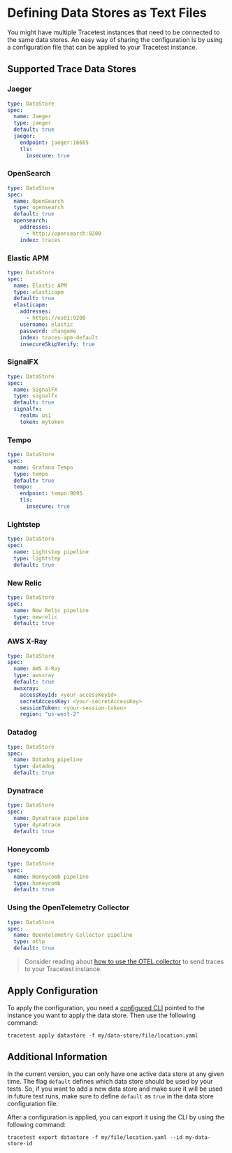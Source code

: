 # Defining Data Stores as Text Files

You might have multiple Tracetest instances that need to be connected to the same data stores. An easy way of sharing the configuration is by using a configuration file that can be applied to your Tracetest instance.

## Supported Trace Data Stores

### Jaeger

```yaml
type: DataStore
spec:
  name: Jaeger
  type: jaeger
  default: true
  jaeger:
    endpoint: jaeger:16685
    tls:
      insecure: true
```

### OpenSearch

```yaml
type: DataStore
spec:
  name: OpenSearch
  type: opensearch
  default: true
  opensearch:
    addresses:
      - http://opensearch:9200
    index: traces
```

### Elastic APM

```yaml
type: DataStore
spec:
  name: Elastic APM
  type: elasticapm
  default: true
  elasticapm:
    addresses:
      - https://es01:9200
    username: elastic
    password: changeme
    index: traces-apm-default
    insecureSkipVerify: true
```

### SignalFX

```yaml
type: DataStore
spec:
  name: SignalFX
  type: signalfx
  default: true
  signalfx:
    realm: us1
    token: mytoken
```

### Tempo

```yaml
type: DataStore
spec:
  name: Grafana Tempo
  type: tempo
  default: true
  tempo:
    endpoint: tempo:9095
    tls:
      insecure: true
```

### Lightstep

```yaml
type: DataStore
spec:
  name: Lightstep pipeline
  type: lightstep
  default: true
```

### New Relic

```yaml
type: DataStore
spec:
  name: New Relic pipeline
  type: newrelic
  default: true
```

### AWS X-Ray

```yaml
type: DataStore
spec:
  name: AWS X-Ray
  type: awsxray
  default: true
  awsxray:
    accessKeyId: <your-accessKeyId>
    secretAccessKey: <your-secretAccessKey>
    sessionToken: <your-session-token>
    region: "us-west-2"
```

### Datadog

```yaml
type: DataStore
spec:
  name: Datadog pipeline
  type: datadog
  default: true
```

### Dynatrace

```yaml
type: DataStore
spec:
  name: Dynatrace pipeline
  type: dynatrace
  default: true
```

### Honeycomb

```yaml
type: DataStore
spec:
  name: Honeycomb pipeline
  type: honeycomb
  default: true
```

### Using the OpenTelemetry Collector

```yaml
type: DataStore
spec:
  name: Opentelemetry Collector pipeline
  type: otlp
  default: true
```

> Consider reading about [how to use the OTEL collector](../configuration/connecting-to-data-stores/opentelemetry-collector.md) to send traces to your Tracetest instance.

## Apply Configuration

To apply the configuration, you need a [configured CLI](./configuring-your-cli.md) pointed to the instance you want to apply the data store. Then use the following command:

```
tracetest apply datastore -f my/data-store/file/location.yaml
```

## Additional Information

In the current version, you can only have one active data store at any given time. The flag `default` defines which data store should be used by your tests. So, if you want to add a new data store and make sure it will be used in future test runs, make sure to define `default` as `true` in the data store configuration file.

After a configuration is applied, you can export it using the CLI by using the following command:

```
tracetest export datastore -f my/file/location.yaml --id my-data-store-id
```
